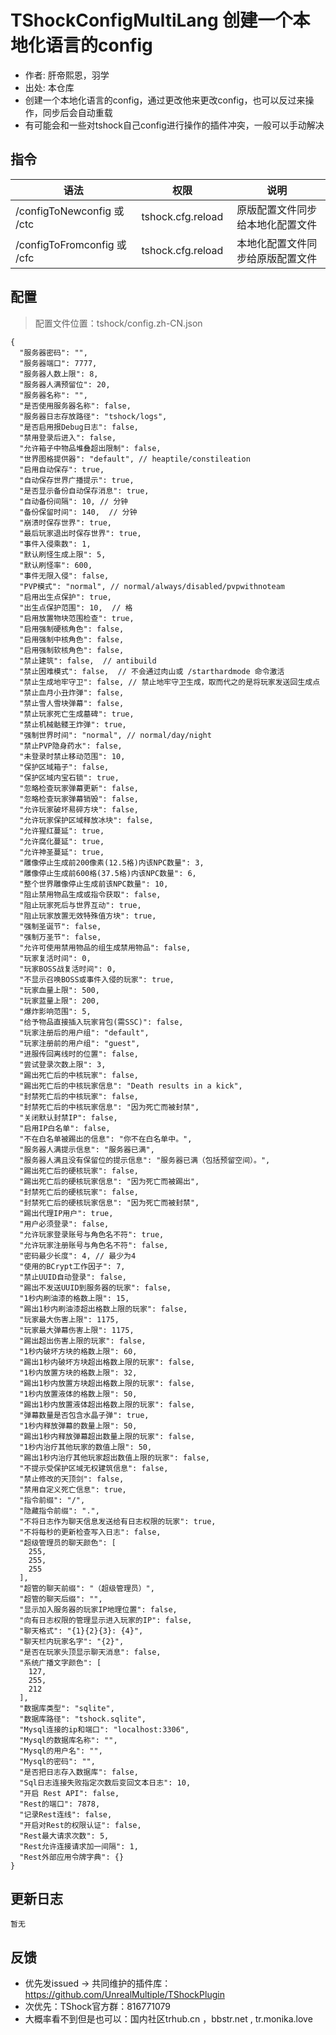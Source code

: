 # TShockConfigMultiLang 创建一个本地化语言的config

- 作者: 肝帝熙恩，羽学
- 出处: 本仓库
- 创建一个本地化语言的config，通过更改他来更改config，也可以反过来操作，同步后会自动重载
- 有可能会和一些对tshock自己config进行操作的插件冲突，一般可以手动解决

## 指令

| 语法                         |                         权限                        |        说明        |
| -------------------------- | :-----------------------------------------------: | :--------------: |
| /configToNewconfig 或 /ctc  | tshock.cfg.reload | 原版配置文件同步给本地化配置文件 |
| /configToFromconfig 或 /cfc | tshock.cfg.reload | 本地化配置文件同步给原版配置文件 |

## 配置

> 配置文件位置：tshock/config.zh-CN.json

```json5
{
  "服务器密码": "",
  "服务器端口": 7777,
  "服务器人数上限": 8,
  "服务器人满预留位": 20,
  "服务器名称": "",
  "是否使用服务器名称": false,
  "服务器日志存放路径": "tshock/logs",
  "是否启用报Debug日志": false,
  "禁用登录后进入": false,
  "允许箱子中物品堆叠超出限制": false,
  "世界图格提供器": "default", // heaptile/constileation
  "启用自动保存": true,
  "自动保存世界广播提示": true,
  "是否显示备份自动保存消息": true,
  "自动备份间隔": 10, // 分钟
  "备份保留时间": 140,  // 分钟
  "崩溃时保存世界": true,
  "最后玩家退出时保存世界": true,
  "事件入侵乘数": 1,
  "默认刷怪生成上限": 5,
  "默认刷怪率": 600,
  "事件无限入侵": false,
  "PVP模式": "normal", // normal/always/disabled/pvpwithnoteam
  "启用出生点保护": true,
  "出生点保护范围": 10,  // 格
  "启用放置物块范围检查": true,
  "启用强制硬核角色": false,
  "启用强制中核角色": false,
  "启用强制软核角色": false,
  "禁止建筑": false,  // antibuild
  "禁止困难模式": false,  // 不会通过肉山或 /starthardmode 命令激活
  "禁止生成地牢守卫": false, // 禁止地牢守卫生成，取而代之的是将玩家发送回生成点
  "禁止血月小丑炸弹": false,
  "禁止雪人雪块弹幕": false,
  "禁止玩家死亡生成墓碑": true,
  "禁止机械骷髅王炸弹": true,
  "强制世界时间": "normal", // normal/day/night
  "禁止PVP隐身药水": false,
  "未登录时禁止移动范围": 10,
  "保护区域箱子": false,
  "保护区域内宝石锁": true,
  "忽略检查玩家弹幕更新": false,
  "忽略检查玩家弹幕销毁": false,
  "允许玩家破坏易碎方块": false,
  "允许玩家保护区域释放冰块": false,
  "允许猩红蔓延": true,
  "允许腐化蔓延": true,
  "允许神圣蔓延": true,
  "雕像停止生成前200像素(12.5格)内该NPC数量": 3,
  "雕像停止生成前600格(37.5格)内该NPC数量": 6,
  "整个世界雕像停止生成前该NPC数量": 10,
  "阻止禁用物品生成或指令获取": false,
  "阻止玩家死后与世界互动": true,
  "阻止玩家放置无效特殊值方块": true,
  "强制圣诞节": false,
  "强制万圣节": false,
  "允许可使用禁用物品的组生成禁用物品": false,
  "玩家复活时间": 0,
  "玩家BOSS战复活时间": 0,
  "不显示召唤BOSS或事件入侵的玩家": true,
  "玩家血量上限": 500,
  "玩家蓝量上限": 200,
  "爆炸影响范围": 5,
  "给予物品直接插入玩家背包(需SSC)": false,
  "玩家注册后的用户组": "default",
  "玩家注册前的用户组": "guest",
  "进服传回离线时的位置": false,
  "尝试登录次数上限": 3,
  "踢出死亡后的中核玩家": false,
  "踢出死亡后的中核玩家信息": "Death results in a kick",
  "封禁死亡后的中核玩家": false,
  "封禁死亡后的中核玩家信息": "因为死亡而被封禁",
  "关闭默认封禁IP": false,
  "启用IP白名单": false,
  "不在白名单被踢出的信息": "你不在白名单中。",
  "服务器人满提示信息": "服务器已满",
  "服务器人满且没有保留位的提示信息": "服务器已满（包括预留空间）。",
  "踢出死亡后的硬核玩家": false,
  "踢出死亡后的硬核玩家信息": "因为死亡而被踢出",
  "封禁死亡后的硬核玩家": false,
  "封禁死亡后的硬核玩家信息": "因为死亡而被封禁",
  "踢出代理IP用户": true,
  "用户必须登录": false,
  "允许玩家登录账号与角色名不符": true,
  "允许玩家注册账号与角色名不符": false,
  "密码最少长度": 4, // 最少为4
  "使用的BCrypt工作因子": 7,
  "禁止UUID自动登录": false,
  "踢出不发送UUID到服务器的玩家": false,
  "1秒内刷油漆的格数上限": 15,
  "踢出1秒内刷油漆超出格数上限的玩家": false,
  "玩家最大伤害上限": 1175,
  "玩家最大弹幕伤害上限": 1175,
  "踢出超出伤害上限的玩家": false,
  "1秒内破坏方块的格数上限": 60,
  "踢出1秒内破坏方块超出格数上限的玩家": false,
  "1秒内放置方块的格数上限": 32,
  "踢出1秒内放置方块超出格数上限的玩家": false,
  "1秒内放置液体的格数上限": 50,
  "踢出1秒内放置液体超出格数上限的玩家": false,
  "弹幕数量是否包含水晶子弹": true,
  "1秒内释放弹幕的数量上限": 50,
  "踢出1秒内释放弹幕超出数量上限的玩家": false,
  "1秒内治疗其他玩家的数值上限": 50,
  "踢出1秒内治疗其他玩家超出数值上限的玩家": false,
  "不提示受保护区域无权建筑信息": false,
  "禁止修改的天顶剑": false,
  "禁用自定义死亡信息": true,
  "指令前缀": "/",
  "隐藏指令前缀": ".",
  "不将日志作为聊天信息发送给有日志权限的玩家": true,
  "不将每秒的更新检查写入日志": false,
  "超级管理员的聊天颜色": [
    255,
    255,
    255
  ],
  "超管的聊天前缀": "（超级管理员）",
  "超管的聊天后缀": "",
  "显示加入服务器的玩家IP地理位置": false,
  "向有日志权限的管理显示进入玩家的IP": false,
  "聊天格式": "{1}{2}{3}: {4}",
  "聊天栏内玩家名字": "{2}",
  "是否在玩家头顶显示聊天消息": false,
  "系统广播文字颜色": [
    127,
    255,
    212
  ],
  "数据库类型": "sqlite",
  "数据库路径": "tshock.sqlite",
  "Mysql连接的ip和端口": "localhost:3306",
  "Mysql的数据库名称": "",
  "Mysql的用户名": "",
  "Mysql的密码": "",
  "是否把日志存入数据库": false,
  "Sql日志连接失败指定次数后变回文本日志": 10,
  "开启 Rest API": false,
  "Rest的端口": 7878,
  "记录Rest连线": false,
  "开启对Rest的权限认证": false,
  "Rest最大请求次数": 5,
  "Rest允许连接请求加一间隔": 1,
  "Rest外部应用令牌字典": {}
}
```

## 更新日志

```
暂无
```

## 反馈

- 优先发issued -> 共同维护的插件库：https://github.com/UnrealMultiple/TShockPlugin
- 次优先：TShock官方群：816771079
- 大概率看不到但是也可以：国内社区trhub.cn ，bbstr.net , tr.monika.love
